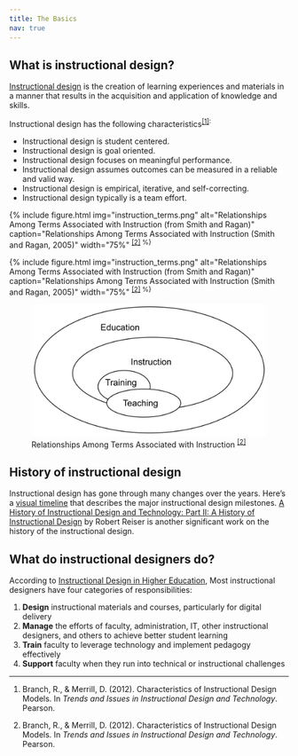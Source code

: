 ```yaml
---
title: The Basics
nav: true
--- 
```


## What is instructional design?

<a href="https://www.td.org/talent-development-glossary-terms/what-is-instructional-design" target="_blank">Instructional design</a> is the creation of learning experiences and materials in a manner that results in the acquisition and application of knowledge and skills.

Instructional design has the following characteristics<sup class="footnote-ref"><a href="#fn1" id="fnref1">[1]</a>:
-	Instructional design is student centered.
-	Instructional design is goal oriented.
-	Instructional design focuses on meaningful performance. 
-	Instructional design assumes outcomes can be measured in a reliable and valid way.
-	Instructional design is empirical, iterative, and self-correcting. 
-	Instructional design typically is a team effort. 

{% include figure.html img="instruction_terms.png" alt="Relationships Among Terms Associated with Instruction (from Smith and Ragan)" caption="Relationships Among Terms Associated with Instruction (Smith and Ragan, 2005)" width="75%" <sup class="footnote-ref"><a href="#fn2" id="fnref2">[2]</a> %}

{% include figure.html img="instruction_terms.png" alt="Relationships Among Terms Associated with Instruction (from Smith and Ragan)" caption="Relationships Among Terms Associated with Instruction (Smith and Ragan, 2005)" width="75%" <sup class="footnote-ref"><a href="#fn2" id="fnref2">[2]</a> %}

<html>
<body>
<figure>
 <img src="https://raw.githubusercontent.com/hanwendong1/IntrotoID/master/images/instruction_terms.png" alt="Small picture of a kitten" />
 <figcaption>
 Relationships Among Terms Associated with Instruction  <sup class="footnote-ref"><a href="#fn2" id="fnref2">[2]</a>
 </figcaption>
</figure>

</body>
</html>

## History of instructional design

Instructional design has gone through many changes over the years. Here’s a <a href="https://www.instructionaldesigncentral.com/instructional-design-history" target="_blank">visual timeline</a> that describes the major instructional design milestones. <a href="https://alliance-primo.hosted.exlibrisgroup.com/permalink/f/1bsq4kj/TN_cdi_crossref_primary_10_1007_BF02504928" target="_blank">A History of Instructional Design and Technology: Part II: A History of Instructional Design</a> by Robert Reiser is another significant work on the history of the instructional design.

## What do instructional designers do?

According to <a href="https://onlinelearningconsortium.org/wp-content/uploads/2017/07/Instructional-Design-in-Higher-Education-Report.pdf" target="_blank"> Instructional Design in Higher Education</a>, Most instructional designers have four categories of responsibilities:
1. **Design** instructional materials and courses, particularly for digital delivery 
2. **Manage** the efforts of faculty, administration, IT, other instructional designers, and others to achieve better student learning 
3. **Train** faculty to leverage technology and implement pedagogy effectively 
4. **Support** faculty when they run into technical or instructional challenges

<hr class="footnotes-sep">
<ol class="footnotes-list">
<li id="fn1"  class="footnote-item"><p>Branch, R., & Merrill, D. (2012). Characteristics of Instructional Design Models. In <em>Trends and Issues in Instructional Design and Technology</em>. Pearson.</p>
<li id="fn2"  class="footnote-item"><p>Branch, R., & Merrill, D. (2012). Characteristics of Instructional Design Models. In <em>Trends and Issues in Instructional Design and Technology</em>. Pearson.</p>
